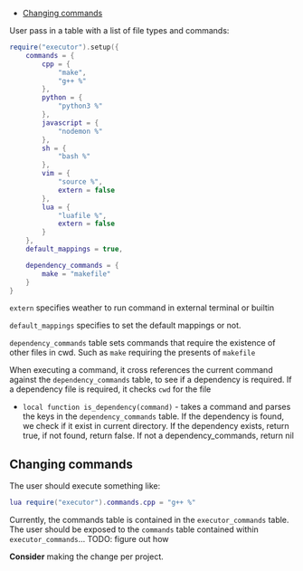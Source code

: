 <!-- vim-markdown-toc GFM -->

* [Changing commands](#changing-commands)

<!-- vim-markdown-toc -->

User pass in a table with a list of file types and commands:

```lua
require("executor").setup({
    commands = {
        cpp = {
            "make",
            "g++ %"
        },
        python = {
            "python3 %"
        },
        javascript = {
            "nodemon %"
        },
        sh = {
            "bash %"
        },
        vim = {
            "source %",
            extern = false
        },
        lua = {
            "luafile %",
            extern = false
        }
    },
    default_mappings = true,

    dependency_commands = {
        make = "makefile"
    }
}
```

`extern` specifies weather to run command in external terminal or builtin

`default_mappings` specifies to set the default mappings or not.

`dependency_commands` table sets commands that require the existence of other
files in cwd. Such as `make` requiring the presents of `makefile`

When executing a command, it cross references the current command against the
`dependency_commands` table, to see if a dependency is required. If a dependency
file is required, it checks `cwd` for the file

   * `local function is_dependency(command)` - takes a command and parses the
   keys in the `dependency_commands` table. If the dependency is found, we check
   if it exist in current directory. If the dependency exists, return true, if
   not found, return false. If not a dependency_commands, return nil

## Changing commands

The user should execute something like:

```lua
lua require("executor").commands.cpp = "g++ %"
```

Currently, the commands table is contained in the `executor_commands` table. The
user should be exposed to the `commands` table contained within
`executor_commands`... TODO:  figure out how

**Consider** making the change per project.
